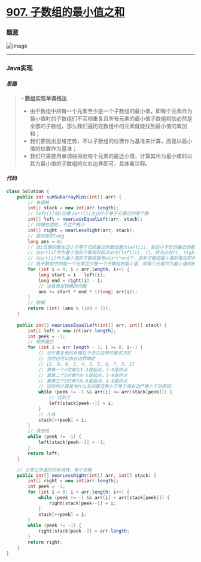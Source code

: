 # [907. 子数组的最小值之和](https://leetcode.cn/problems/sum-of-subarray-minimums/)

### 题意

![image](https://user-images.githubusercontent.com/75558694/178278382-ce48d7cd-a7f9-4d1f-a5cb-d61bba82aec8.png)

---

### Java实现

#### *思路*

> **- 数组实现单调栈法**
>   - 由于数组中的每一个元素至少是一个子数组的最小值，即每个元素作为最小值时的子数组们不互相重复且所有元素的最小值子数组相加必然是全部的子数组，那么我们遍历完数组中的元素就能找到最小值的累加和；
>   - 我们要跳出思维定势，不以子数组的位置作为基准来计算，而是以最小值的位置作为基准；
>   - 我们只需要用单调栈得出每个元素的最近小值，计算其作为最小值时以其为最小值的子数组的左右边界即可，具体看注释。

#### *代码*

```java
class Solution {
    public int sumSubarrayMins(int[] arr) {
        // 单调栈
        int[] stack = new int[arr.length];
        // left[i]指i位置上arr[i]左边小于等于它最近的那个数
        int[] left = nearLessEqualLeft(arr, stack);
        // 同理右边的，不过严格小
        int[] right = nearLessRight(arr, stack);
        // 题目要求long
        long ans = 0;
        // 设i位置的数左边小于等于它的最近的数位置为left[i]，右边小于它的最近的数位置为right[i]
        // 以arr[i]作为最小值的子数组的起点必在(left[i], i]，终点必在[i, right[i])
        // 以arr[i]作为最小值的子数组就有start*end个，这些子数组最小值的累加和再乘以arr[i]即可
        // 由于数组中的每一个元素至少是一个子数组的最小值，即每个元素作为最小值时的子数组们不互相重复且所有元素的最小值子数组相加必然是全部的子数组，那么我们遍历完数组中的元素就能找到最小值的累加和
        for (int i = 0; i < arr.length; i++) {
            long start = i - left[i];
            long end = right[i] - i;
            // 注意类型转换的问题
            ans += start * end * ((long) arr[i]);
        }
        // 取模
        return (int) (ans % (1e9 + 7));
    }
    
    public int[] nearLessEqualLeft(int[] arr, int[] stack) {
        int[] left = new int[arr.length];
        int peek = -1;
        // 倒序遍历
        for (int i = arr.length - 1; i >= 0; i--) {
            // 对于重复值的处理在于由左边界的推进决定
            // 当然也可以由右边界确定
            // [2, 8, 9, 3, 4, 3, 5, 6, 7, 3, 2]
            // 算第一个3时索引1-3是起点，3-9是终点
            // 算第二个3时索引4-5是起点，5-9是终点
            // 算第三个3时索引6-9是起点，9-9是终点
            // 这样的计算是为什么左边要选取小于等于而右边严格小于的原因
            while (peek != -1 && arr[i] <= arr[stack[peek]]) {
                // 找到了
                left[stack[peek--]] = i;
            }
            // 入栈
            stack[++peek] = i;
        }
        // 清空栈
        while (peek != -1) {
            left[stack[peek--]] = -1;
        }
        return left;
    }

    // 正常正序遍历的单调栈，等于忽略
    public int[] nearLessRight(int[] arr, int[] stack) {
        int[] right = new int[arr.length];
        int peek = -1;
        for (int i = 0; i < arr.length; i++) {
            while (peek != -1 && arr[i] < arr[stack[peek]]) {
                right[stack[peek--]] = i;
            }
            stack[++peek] = i;
        }
        while (peek != -1) {
            right[stack[peek--]] = arr.length;
        }
        return right;
    }
}
```

